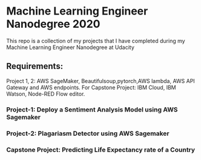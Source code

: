 # Machine Learning Engineer Nanodegree 2020
This repo is a collection of my projects that I have completed during my Machine Learning Engineer Nanodegree at Udacity
## Requirements:
Project 1, 2: AWS SageMaker, Beautifulsoup,pytorch,AWS lambda, AWS API Gateway and AWS endpoints. For Capstone Project: IBM Cloud, IBM Watson, Node-RED Flow editor.
### Project-1: Deploy a Sentiment Analysis Model using AWS Sagemaker
### Project-2: Plagariasm Detector using AWS Sagemaker
### Capstone Project: Predicting Life Expectancy rate of a Country
